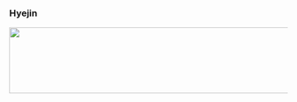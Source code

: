 
### Hyejin 

<!-- <img src="https://media.giphy.com/media/oZKuC9DJUK2yc/giphy.gif?cid=ecf05e47cnz0cz24h6nyp2mr00hbun9mvnrm6265uzm15x4h&ep=v1_gifs_related&rid=giphy.gif&ct=g" width="300px"> -->

<!-- #### Stack
 [![My Skills](https://skillicons.dev/icons?i=js,ts,react,html,css,emotion,vite,figma)](https://skillicons.dev) -->

<a href="https://www.gitanimals.org/en_US?utm_medium=image&utm_source=clara-shin&utm_content=line">
  <img
    src="https://render.gitanimals.org/lines/clara-shin?pet-id=638930052869397318"
    width="600"
    height="120"
  />
</a>
